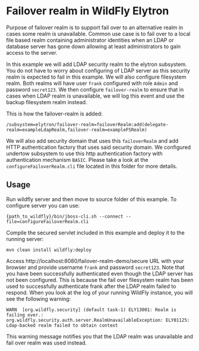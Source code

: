 # Failover realm in WildFly Elytron

Purpose of failover realm is to support fail over to an alternative realm in cases some realm is unavailable.
Common use case is to fail over to a local file based realm containing administrator identities when an LDAP or database server has gone down allowing at least administrators to gain access to the server.

In this example we will add LDAP security realm to the elytron subsystem. You do not have to worry about configuring of LDAP server as this security realm is expected to fail in this example.
We will also configure filesystem realm. Both realms will have user `frank` configured with role `Admin` and password `secret123`.
We then configure `failover-realm` to ensure that in cases when LDAP realm is unavailable, we will log this event and use the backup filesystem realm instead.

This is how the failover-realm is added:

```
/subsystem=elytron/failover-realm=failoverRealm:add(delegate-realm=exampleLdapRealm,failover-realm=exampleFSRealm)
```

We will also add security domain that uses this `failoverRealm` and add HTTP authentication factory that uses said security domain. 
We configured undertow subsystem to use this http authentication factory with authentication mechanism `BASIC`.
Please take a look at the `configureFailoverRealm.cli` file located in this folder for more details.

## Usage

Run wildfly server and then move to source folder of this example. To configure server you can use:
```
{path_to_wildfly}/bin/jboss-cli.sh --connect --file=configureFailoverRealm.cli
```

Compile the secured servlet included in this example and deploy it to the running server:

```
mvn clean install wildfly:deploy
```

Access http://localhost:8080/failover-realm-demo/secure URL with your browser and provide username `frank` and password `secret123`.
Note that you have been successfully authenticated even though the LDAP server has not been configured. 
This is because the fail over filesystem realm has been used to successfully authenticate frank after the LDAP realm failed to respond.
When you look at the log of your running WildFly instance, you will see the following warning:

```
WARN  [org.wildfly.security] (default task-1) ELY13001: Realm is failing over.: org.wildfly.security.auth.server.RealmUnavailableException: ELY01125: Ldap-backed realm failed to obtain context
```

This warning message notifies you that the LDAP realm was unavailable and fail over realm was used instead.


